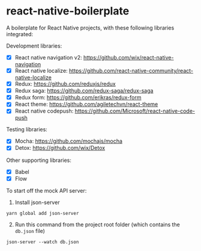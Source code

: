 # react-native-boilerplate

A boilerplate for React Native projects, with these following libraries integrated:

Development libraries: 
- [x] React native navigation v2: https://github.com/wix/react-native-navigation
- [x] React native localize: https://github.com/react-native-community/react-native-localize
- [x] Redux: https://github.com/reduxjs/redux
- [x] Redux saga: https://github.com/redux-saga/redux-saga
- [x] Redux form: https://github.com/erikras/redux-form
- [x] React theme: https://github.com/agiletechvn/react-theme
- [x] React native codepush: https://github.com/Microsoft/react-native-code-push

Testing libraries:
- [x] Mocha: https://github.com/mochajs/mocha
- [x] Detox: https://github.com/wix/Detox

Other supporting libraries: 
- [x] Babel
- [x] Flow 

To start off the mock API server:
1. Install json-server
```
yarn global add json-server
```
2. Run this command from the project root folder (which contains the `db.json` file)
```
json-server --watch db.json
```

